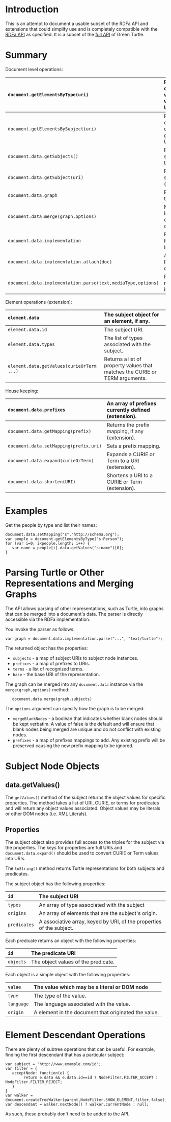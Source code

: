 # Introduction #

This is an attempt to document a usable subset of the RDFa API and extensions that could simplify use and is completely compatible with the [RDFa API](http://www.w3.org/TR/rdfa-api/) as specified.  It is a subset of the [full API](API.md) of Green Turtle.


# Summary #

Document level operations:

| `document.getElementsByType(uri)` | Returns a list of elements who are typed with the given URI |
|:----------------------------------|:------------------------------------------------------------|
| `document.getElementsBySubject(uri)` | Returns a list of elements that originate a given subject URI |
| `document.data.getSubjects()`     | Returns a list of subjects within the document.             |
| `document.data.getSubject(uri)`   | Returns a subject object (extension)                        |
| `document.data.graph`             | Returns the triples graph                                   |
| `document.data.merge(graph,options)` | Merges graphs into this document data's graph.              |
| `document.data.implementation`    | Returns the RDFa implementation                             |
| `document.data.implementation.attach(doc)` | Attaches the RDFa API to a document.                        |
| `document.data.implementation.parse(text,mediaType,options)` | Parses representations into graphs                          |

Element operations (extension):

| `element.data` | The subject object for an element, if any. |
|:---------------|:-------------------------------------------|
| `element.data.id` | The subject URI.                           |
| `element.data.types` | The list of types associated with the subject. |
| `element.data.getValues(curieOrTerm ...)` | Returns a list of property values that matches the CURIE or TERM arguments. |

House keeping:

| `document.data.prefixes` | An array of prefixes currently defined (extension). |
|:-------------------------|:----------------------------------------------------|
| `document.data.getMapping(prefix)` | Returns the prefix mapping, if any (extension).     |
| `document.data.setMapping(prefix,uri)` | Sets a prefix mapping.                              |
| `document.data.expand(curieOrTerm)` | Expands a CURIE or Term to a URI  (extension).      |
| `document.data.shorten(URI)` | Shortens a URI to a CURIE or Term (extension).      |

# Examples #

Get the people by type and list their names:

```
document.data.setMapping("s","http://schema.org");
var people = document.getElementsByType("s:Person");
for (var i=0; i<people.length; i++) {
   var name = people[i].data.getValues("s:name")[0];
}
```

# Parsing Turtle or Other Representations and Merging Graphs #

The API allows parsing of other representations, such as Turtle, into graphs that can be merged into a document's data.  The parser is directly accessible via the RDFa implementation.

You invoke the parser as follows:

```
var graph = document.data.implementation.parse("...", "text/turtle");
```

The returned object has the properties:

  * `subjects` - a map of subject URIs to subject node instances.
  * `prefixes` - a map of prefixes to URIs.
  * `terms` - a list of recognized terms.
  * `base` - the base URI of the representation.

The graph can be merged into any `document.data` instance via the `merge(graph,options)` method:

```
   document.data.merge(graph.subjects)
```

The `options` argument can specify how the graph is to be merged:

  * `mergeBlankNodes` - a boolean that indicates whether blank nodes should be kept verbatim.  A value of false is the default and will ensure that blank nodes being merged are unique and do not conflict with existing nodes.
  * `prefixes` - a map of prefixes mappings to add.  Any existing prefix will be preserved causing the new prefix mapping to be ignored.

# Subject Node Objects #

## data.getValues() ##
The `getValues()` method of the subject returns the object values for specific properties.  The method takes a list of URI, CURIE, or terms for predicates and will return any object values associated.  Object values may be literals or other DOM nodes (i.e. XML Literals).

## Properties ##

The subject object also provides full access to the triples for the subject via the properties.  The keys for properties are full URIs and `document.data.expand()` should be used to convert CURIE or Term values into URIs.

The `toString()` method returns Turtle representations for both subjects and predicates.

The subject object has the following properties:

| `id` | The subject URI |
|:-----|:----------------|
| `types` | An array of type associated with the subject |
| `origins` | An array of elements that are the subject's origin. |
| `predicates` | A associative array, keyed by URI, of the properties of the subject. |

Each predicate returns an object with the following properties:

| `id` | The predicate URI |
|:-----|:------------------|
| `objects` | The object values of the predicate. |

Each object is a simple object with the following properties:

| `value` | The value which may be a literal or DOM node |
|:--------|:---------------------------------------------|
| `type`  | The type of the value.                       |
| `language` | The language associated with the value.      |
| `origin` | A element in the document that originated the value. |


# Element Descendant Operations #

There are plenty of subtree operations that can be useful.  For example, finding the first descendant that has a particular subject:

```
var subject = "http://www.example.com/id";
var filter = { 
   acceptNode: function(e) {
        return e.data && e.data.id==id ? NodeFilter.FILTER_ACCEPT : NodeFilter.FILTER_REJECT;
   }        
}
var walker = document.createTreeWalker(parent,NodeFilter.SHOW_ELEMENT,filter,false);
var descendant = walker.nextNode() ? walker.currentNode : null;
```

As such, these probably don't need to be added to the API.